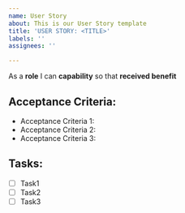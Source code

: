 ```yaml
---
name: User Story
about: This is our User Story template
title: 'USER STORY: <TITLE>'
labels: ''
assignees: ''

---
```


As a **role** I can **capability** so that **received benefit**

## Acceptance Criteria:
- Acceptance Criteria 1:
- Acceptance Criteria 2:
- Acceptance Criteria 3:

## Tasks:
- [ ] Task1
- [ ] Task2
- [ ] Task3

